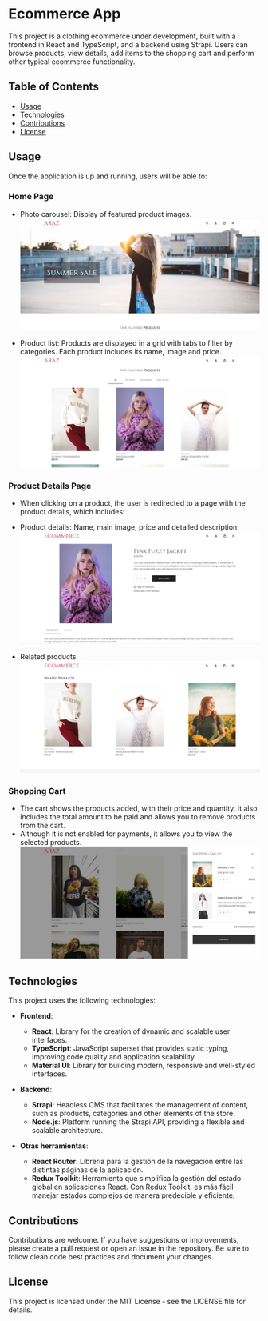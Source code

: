 # Ecommerce App 
This project is a clothing ecommerce under development, built with a frontend in React and TypeScript, and a backend using Strapi. Users can browse products, view details, add items to the shopping cart and perform other typical ecommerce functionality.

## Table of Contents

-  [Usage](#Usage)
-  [Technologies](#technologies)
-  [Contributions](#contributions)
-  [License](#license)

## Usage

Once the application is up and running, users will be able to:

### **Home Page**

  - Photo carousel: Display of featured product images.
  ![Product carousel](client/src/assets/images/home-carousel.jpg)

  - Product list: Products are displayed in a grid with tabs to filter by categories. Each product includes its name, image and price.
  ![Product list](client/src/assets/images/home-shopping-list.jpg)

### **Product Details Page**

  - When clicking on a product, the user is redirected to a page with the product details, which includes:
  - Product details: Name, main image, price and detailed description
  ![Product list](client/src/assets/images/details-products.jpg)

  - Related products
  ![Product list](client/src/assets/images/related-products.jpg)

### **Shopping Cart**

  - The cart shows the products added, with their price and quantity. It also includes the total amount to be paid and allows you to remove products from the cart.
  - Although it is not enabled for payments, it allows you to view the selected products.
![Product list](client/src/assets/images/shopping-cart.jpg)

## Technologies

This project uses the following technologies:

- **Frontend**:
  - **React**: Library for the creation of dynamic and scalable user interfaces.
  - **TypeScript**: JavaScript superset that provides static typing, improving code quality and application scalability.
  - **Material UI**: Library for building modern, responsive and well-styled interfaces.

- **Backend**:
  - **Strapi**: Headless CMS that facilitates the management of content, such as products, categories and other elements of the store.
  - **Node.js**: Platform running the Strapi API, providing a flexible and scalable architecture.

- **Otras herramientas**:
  - **React Router**: Librería para la gestión de la navegación entre las distintas páginas de la aplicación.
  - **Redux Toolkit**: Herramienta que simplifica la gestión del estado global en aplicaciones React. Con Redux Toolkit, es más fácil manejar estados complejos de manera predecible y eficiente.


## Contributions

Contributions are welcome. If you have suggestions or improvements, please create a pull request or open an issue in the repository. Be sure to follow clean code best practices and document your changes.

## License

This project is licensed under the MIT License - see the LICENSE file for details.


